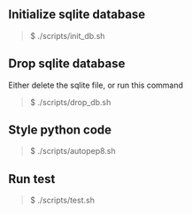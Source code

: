 ## Initialize sqlite database
>$ ./scripts/init_db.sh
## Drop sqlite database
Either delete the sqlite file, or run this command
>$ ./scripts/drop_db.sh
## Style python code
>$ ./scripts/autopep8.sh
## Run test
>$ ./scripts/test.sh